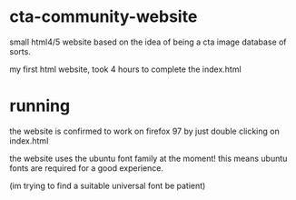 # cta-community-website

<p>small html4/5 website based on the idea of being a cta image database of sorts.</p>
<p>my first html website, took 4 hours to complete the index.html</p>

# running

<p>the website is confirmed to work on firefox 97 by just double clicking on index.html</p>
<p>the website uses the ubuntu font family at the moment! this means ubuntu fonts are required for a good experience.</p>
<p>(im trying to find a suitable universal font be patient)</p>